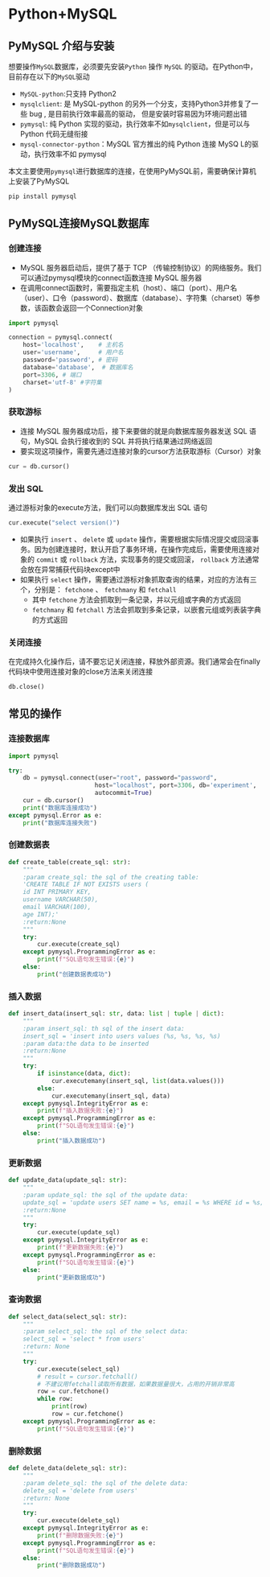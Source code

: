 # Python+MySQL

## PyMySQL 介绍与安装

想要操作`MySQL`数据库，必须要先安装`Python` 操作 `MySQL` 的驱动。在Python中，目前存在以下的`MySQL`驱动

* `MySQL-python`:只支持 Python2
* `mysqlclient`: 是 MySQL-python 的另外一个分支，支持Python3并修复了一些 bug , 是目前执行效率最高的驱动， 但是安装时容易因为环境问题出错
* `pymysql`: 纯 Python 实现的驱动，执行效率不如`mysqlclient`，但是可以与 Python 代码无缝衔接
* `mysql-connector-python`：MySQL 官方推出的纯 Python 连接 MySQ L的驱动，执行效率不如 pymysql

本文主要使用`pymysql`进行数据库的连接，在使用PyMySQL前，需要确保计算机上安装了PyMySQL

```bash
pip install pymysql
```

## PyMySQL连接MySQL数据库

### 创建连接

* MySQL 服务器启动后，提供了基于 TCP （传输控制协议）的网络服务。我们可以通过pymysql模块的connect函数连接 MySQL 服务器
* 在调用connect函数时，需要指定主机（host）、端口（port）、用户名（user）、口令（password）、数据库（database）、字符集（charset）等参数，该函数会返回一个Connection对象

```python
import pymysql

connection = pymysql.connect(
    host='localhost',    # 主机名
    user='username',     # 用户名
    password='password', # 密码
    database='database',  # 数据库名
    port=3306, # 端口
    charset='utf-8' #字符集
)
```

### 获取游标

* 连接 MySQL 服务器成功后，接下来要做的就是向数据库服务器发送 SQL 语句，MySQL 会执行接收到的 SQL 并将执行结果通过网络返回
* 要实现这项操作，需要先通过连接对象的cursor方法获取游标（Cursor）对象

```python
cur = db.cursor()
```

### 发出 SQL

通过游标对象的execute方法，我们可以向数据库发出 SQL 语句

```python
cur.execute("select version()")
```

* 如果执行 `insert` 、 `delete` 或 `update` 操作，需要根据实际情况提交或回滚事务。因为创建连接时，默认开启了事务环境，在操作完成后，需要使用连接对象的 `commit` 或 `rollback` 方法，实现事务的提交或回滚， `rollback` 方法通常会放在异常捕获代码块except中
* 如果执行 `select` 操作，需要通过游标对象抓取查询的结果，对应的方法有三个，分别是： `fetchone` 、 `fetchmany` 和 `fetchall` 
    * 其中 `fetchone` 方法会抓取到一条记录，并以元组或字典的方式返回
    *  `fetchmany` 和 `fetchall` 方法会抓取到多条记录，以嵌套元组或列表装字典的方式返回

### 关闭连接

在完成持久化操作后，请不要忘记关闭连接，释放外部资源。我们通常会在finally代码块中使用连接对象的close方法来关闭连接

```python
db.close()
```

## 常见的操作

### 连接数据库

```python
import pymysql

try:
    db = pymysql.connect(user="root", password="password",
                        host="localhost", port=3306, db='experiment',
                        autocommit=True)
    cur = db.cursor()
    print("数据库连接成功")
except pymysql.Error as e:
    print("数据库连接失败")
```

### 创建数据表

```python
def create_table(create_sql: str):
    """
    :param create_sql: the sql of the creating table:
    'CREATE TABLE IF NOT EXISTS users (
    id INT PRIMARY KEY,
    username VARCHAR(50),
    email VARCHAR(100),
    age INT);'
    :return:None
    """
    try:
        cur.execute(create_sql)
    except pymysql.ProgrammingError as e:
        print(f"SQL语句发生错误:{e}")
    else:
        print("创建数据表成功")
```

### 插入数据

```python
def insert_data(insert_sql: str, data: list | tuple | dict):
    """
    :param insert_sql: th sql of the insert data:
    insert_sql = 'insert into users values (%s, %s, %s, %s)
    :param data:the data to be inserted
    :return:None
    """
    try:
        if isinstance(data, dict):
            cur.executemany(insert_sql, list(data.values()))
        else:
            cur.executemany(insert_sql, data)
    except pymysql.IntegrityError as e:
        print(f"插入数据失败:{e}")
    except pymysql.ProgrammingError as e:
        print(f"SQL语句发生错误:{e}")
    else:
        print("插入数据成功")
```

### 更新数据

```python
def update_data(update_sql: str):
    """
    :param update_sql: the sql of the update data:
    update_sql = 'update users SET name = %s, email = %s WHERE id = %s;'
    :return:None
    """
    try:
        cur.execute(update_sql)
    except pymysql.IntegrityError as e:
        print(f"更新数据失败:{e}")
    except pymysql.ProgrammingError as e:
        print(f"SQL语句发生错误:{e}")
    else:
        print("更新数据成功")
```

### 查询数据

```python
def select_data(select_sql: str):
    """
    :param select_sql: the sql of the select data:
    select_sql = 'select * from users'
    :return: None
    """
    try:
        cur.execute(select_sql)
        # result = cursor.fetchall()
        # 不建议用fetchall读取所有数据，如果数据量很大，占用的开销非常高
        row = cur.fetchone()
        while row:
            print(row)
            row = cur.fetchone()
    except pymysql.ProgrammingError as e:
        print(f"SQL语句发生错误:{e}")
```

### 删除数据

```python
def delete_data(delete_sql: str):
    """
    :param delete_sql: the sql of the delete data:
    delete_sql = 'delete from users'
    :return: None
    """
    try:
        cur.execute(delete_sql)
    except pymysql.IntegrityError as e:
        print(f"删除数据失败:{e}")
    except pymysql.ProgrammingError as e:
        print(f"SQL语句发生错误:{e}")
    else:
        print("删除数据成功")
```



